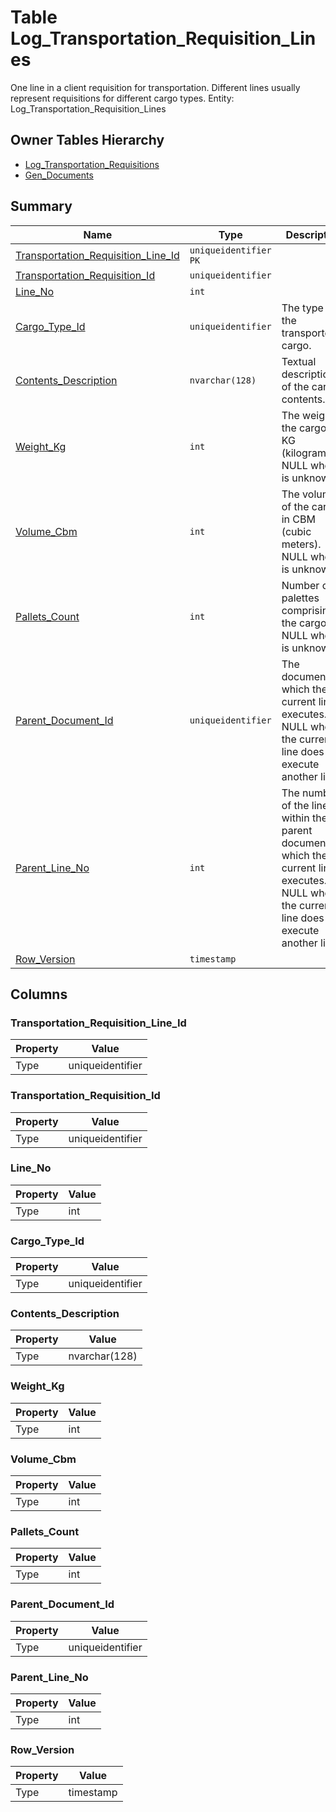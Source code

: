 # Table Log_Transportation_Requisition_Lines

One line in a client requisition for transportation. Different lines usually represent requisitions for different cargo types. Entity: Log_Transportation_Requisition_Lines

## Owner Tables Hierarchy

* [Log_Transportation_Requisitions](Log_Transportation_Requisitions.md)
* [Gen_Documents](Gen_Documents.md)

## Summary

| Name | Type | Description |
| - | - | --- |
|[Transportation_Requisition_Line_Id](#transportation_requisition_line_id)|`uniqueidentifier` `PK`||
|[Transportation_Requisition_Id](#transportation_requisition_id)|`uniqueidentifier` ||
|[Line_No](#line_no)|`int` ||
|[Cargo_Type_Id](#cargo_type_id)|`uniqueidentifier` |The type of the transported cargo.|
|[Contents_Description](#contents_description)|`nvarchar(128)` |Textual description of the cargo contents.|
|[Weight_Kg](#weight_kg)|`int` |The weight of the cargo, in KG (kilogramms). NULL when it is unknown.|
|[Volume_Cbm](#volume_cbm)|`int` |The volume of the cargo, in CBM (cubic meters). NULL when it is unknown.|
|[Pallets_Count](#pallets_count)|`int` |Number of palettes comprising the cargo. NULL when it is unknown.|
|[Parent_Document_Id](#parent_document_id)|`uniqueidentifier` |The document, which the current line executes. NULL when the current line does not execute another line.|
|[Parent_Line_No](#parent_line_no)|`int` |The number of the line within the parent document, which the current line executes. NULL when the current line does not execute another line.|
|[Row_Version](#row_version)|`timestamp` ||

## Columns

### Transportation_Requisition_Line_Id

| Property | Value |
| - | - |
|Type|uniqueidentifier|

### Transportation_Requisition_Id

| Property | Value |
| - | - |
|Type|uniqueidentifier|

### Line_No

| Property | Value |
| - | - |
|Type|int|

### Cargo_Type_Id

| Property | Value |
| - | - |
|Type|uniqueidentifier|

### Contents_Description

| Property | Value |
| - | - |
|Type|nvarchar(128)|

### Weight_Kg

| Property | Value |
| - | - |
|Type|int|

### Volume_Cbm

| Property | Value |
| - | - |
|Type|int|

### Pallets_Count

| Property | Value |
| - | - |
|Type|int|

### Parent_Document_Id

| Property | Value |
| - | - |
|Type|uniqueidentifier|

### Parent_Line_No

| Property | Value |
| - | - |
|Type|int|

### Row_Version

| Property | Value |
| - | - |
|Type|timestamp|


